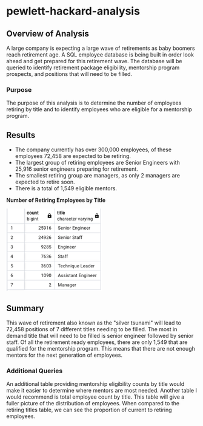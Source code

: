 # pewlett-hackard-analysis

## Overview of Analysis
A large company is expecting a large wave of retirements as baby boomers reach retirement age. A SQL employee database is being built in order look ahead and get prepared for this retirement wave. The database will be queried to identify retirement package eligibility, mentorship program prospects, and positions that will need to be filled. 
### Purpose
The purpose of this analysis is to determine the number of employees retiring by title and to identify employees who are eligible for a mentorship program.

## Results
- The company currently has over 300,000 employees, of these employees 72,458 are expected to be retiring. 
- The largest group of retiring employees are Senior Engineers with 25,916 senior engineers preparing for retirement.
- The smallest retiring group are managers, as only 2 managers are expected to retire soon. 
- There is a total of 1,549 eligible mentors.

**Number of Retiring Employees by Title**

!['retiring titles'](retiring_titles.png)

## Summary
This wave of retirement also known as the "silver tsunami" will lead to 72,458 positions of 7 different titles needing to be filled. The most in demand title that will need to be filled is senior engineer followed by senior staff. Of all the retirement ready employees, there are only 1,549 that are qualified for the mentorship program. This means that there are not enough mentors for the next generation of employees.

### Additional Queries
An additional table providing mentorship eligibility counts by title would make it easier to determine where mentors are most needed. Another table I would recommend is total employee count by title. This table will give a fuller picture of the distribution of employees. When compared to the retiring titles table, we can see the proportion of current to retiring employees.
